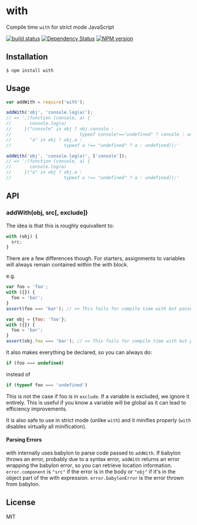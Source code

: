 # with

Compile time `with` for strict mode JavaScript

[![build status](https://img.shields.io/travis/pugjs/with.svg)](http://travis-ci.org/pugjs/with)
[![Dependency Status](https://img.shields.io/david/pugjs/with.svg)](https://david-dm.org/pugjs/with)
[![NPM version](https://img.shields.io/npm/v/with.svg)](https://www.npmjs.com/package/with)

## Installation

    $ npm install with

## Usage

```js
var addWith = require('with');

addWith('obj', 'console.log(a)');
// => ';(function (console, a) {
//       console.log(a)
//     }("console" in obj ? obj.console :
//                          typeof console!=="undefined" ? console : undefined,
//       "a" in obj ? obj.a :
//                    typeof a !== "undefined" ? a : undefined));'

addWith('obj', 'console.log(a)', ['console']);
// => ';(function (console, a) {
//       console.log(a)
//     }("a" in obj ? obj.a :
//                    typeof a !== "undefined" ? a : undefined));'
```

## API

### addWith(obj, src[, exclude])

The idea is that this is roughly equivallent to:

```js
with (obj) {
  src;
}
```

There are a few differences though. For starters, assignments to variables will always remain contained within the with block.

e.g.

```js
var foo = 'foo';
with ({}) {
  foo = 'bar';
}
assert(foo === 'bar'); // => This fails for compile time with but passes for native with

var obj = {foo: 'foo'};
with ({}) {
  foo = 'bar';
}
assert(obj.foo === 'bar'); // => This fails for compile time with but passes for native with
```

It also makes everything be declared, so you can always do:

```js
if (foo === undefined)
```

instead of

```js
if (typeof foo === 'undefined')
```

This is not the case if foo is in `exclude`. If a variable is excluded, we ignore it entirely. This is useful if you know a variable will be global as it can lead to efficiency improvements.

It is also safe to use in strict mode (unlike `with`) and it minifies properly (`with` disables virtually all minification).

#### Parsing Errors

with internally uses babylon to parse code passed to `addWith`. If babylon throws an error, probably due to a syntax error, `addWith` returns an error wrapping the babylon error, so you can
retrieve location information. `error.component` is `"src"` if the error is in the body or `"obj"` if it's in the object part of the with expression. `error.babylonError` is
the error thrown from babylon.

## License

MIT
